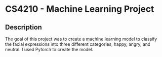 # CS4210 - Machine Learning Project
## Description
The goal of this project was to create a machine learning model to classify the facial expressions into three different categories, happy, angry, and neutral. I used Pytorch to create the model.
